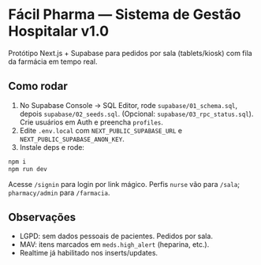 # Fácil Pharma — Sistema de Gestão Hospitalar v1.0

Protótipo Next.js + Supabase para pedidos por sala (tablets/kiosk) com fila da farmácia em tempo real.

## Como rodar
1) No Supabase Console → SQL Editor, rode `supabase/01_schema.sql`, depois `supabase/02_seeds.sql`. (Opcional: `supabase/03_rpc_status.sql`). Crie usuários em Auth e preencha `profiles`.
2) Edite `.env.local` com `NEXT_PUBLIC_SUPABASE_URL` e `NEXT_PUBLIC_SUPABASE_ANON_KEY`.
3) Instale deps e rode:
```bash
npm i
npm run dev
```
Acesse `/signin` para login por link mágico. Perfis `nurse` vão para `/sala`; `pharmacy/admin` para `/farmacia`.

## Observações
- LGPD: sem dados pessoais de pacientes. Pedidos por sala.
- MAV: itens marcados em `meds.high_alert` (heparina, etc.).
- Realtime já habilitado nos inserts/updates.
